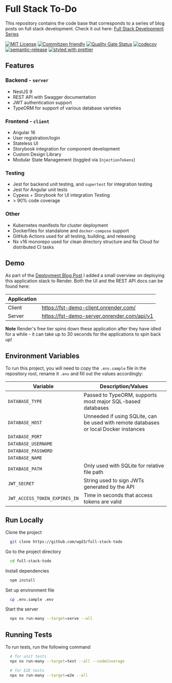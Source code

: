 # Full Stack To-Do

This repository contains the code base that corresponds to a series of blog posts on full stack development. Check it out here: [Full Stack Development Series](https://thefullstack.engineer/full-stack-development-series-an-introduction/)

[![MIT License](https://img.shields.io/badge/License-MIT-green.svg)](https://choosealicense.com/licenses/mit/)
[![Commitizen friendly](https://img.shields.io/badge/commitizen-friendly-brightgreen.svg)](http://commitizen.github.io/cz-cli/)
[![Quality Gate Status](https://sonarcloud.io/api/project_badges/measure?project=wgd3_full-stack-todo&metric=alert_status)](https://sonarcloud.io/summary/new_code?id=wgd3_full-stack-todo)
[![codecov](https://codecov.io/gh/wgd3/full-stack-todo/branch/main/graph/badge.svg?token=YvdXIYy0ji)](https://codecov.io/gh/wgd3/full-stack-todo)
[![semantic-release](https://img.shields.io/badge/%20%20%F0%9F%93%A6%F0%9F%9A%80-semantic--release-e5079.svg?style=flat-square)](https://github.com/semantic-release/semantic-release)
[![styled with prettier](https://img.shields.io/badge/styled_with-prettier-ff69b4.svg?style=flat-square)](https://github.com/prettier/prettier)

## Features

### Backend - `server`

- NestJS 9
- REST API with Swagger documentation
- JWT authentication support
- TypeORM for support of various database varieties

### Frontend - `client`

- Angular 16
- User registration/login
- Stateless UI
- Storybook integration for component development
- Custom Design Library
- Modular State Management (toggled via `InjectionTokens`)

### Testing

- Jest for backend unit testing, and `supertest` for integration testing
- Jest for Angular unit tests
- Cypess + Storybook for UI integration Testing
- \> 90% code coverage

### Other

- Kubernetes manifests for cluster deployment
- Dockerfiles for standalone and `docker-compose` support
- GitHub Actions used for all testing, building, and releasing
- Nx v16 monorepo used for clean directory structure and Nx Cloud for distributed CI tasks

## Demo

As part of the [Deployment Blog Post](https://thefullstack.engineer/full-stack-development-series-part-6-application-deployment-and-ci-cd/) I added a small overview on deploying this application stack to Render. Both the UI and the REST API docs can be found here:

| Application |                                             |
| ----------- | ------------------------------------------- |
| Client      | https://fst-demo-client.onrender.com/       |
| Server      | https://fst-demo-server.onrender.com/api/v1 |

**Note** Render's free tier spins down these application after they have idled for a while - it can take up to 30 seconds for the applications to spin back up!

## Environment Variables

To run this project, you will need to copy the `.env.sample` file in the repository root, rename it `.env` and fill out the values accordingly:

| Variable                      | Description/Values                                                                    |
| ----------------------------- | ------------------------------------------------------------------------------------- |
| `DATABASE_TYPE`               | Passed to TypeORM, supports most major SQL-based databases                            |
| `DATABASE_HOST`               | Unneeded if using SQLite, can be used with remote databases or local Docker instances |
| `DATABASE_PORT`               |                                                                                       |
| `DATABASE_USERNAME`           |                                                                                       |
| `DATABASE_PASSWORD`           |                                                                                       |
| `DATABASE_NAME`               |                                                                                       |
| `DATABASE_PATH`               | Only used with SQLite for relative file path                                          |
| `JWT_SECRET`                  | String used to sign JWTs generated by the API                                         |
| `JWT_ACCESS_TOKEN_EXPIRES_IN` | Time in seconds that access tokens are valid                                          |

## Run Locally

Clone the project

```bash
  git clone https://github.com/wgd3/full-stack-todo
```

Go to the project directory

```bash
  cd full-stack-todo
```

Install dependencies

```bash
  npm install
```

Set up environment file

```bash
  cp .env.sample .env
```

Start the server

```bash
  npx nx run-many --target=serve --all
```

## Running Tests

To run tests, run the following command

```bash
  # for unit tests
  npx nx run-many --target=test --all --codeCoverage

  # for E2E tests
  npx nx run-many --target=e2e --all
```
